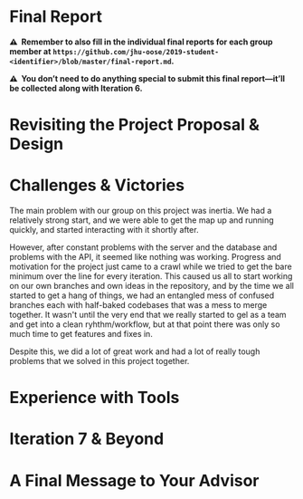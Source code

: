 # Final Report

**⚠️  Remember to also fill in the individual final reports for each group member at `https://github.com/jhu-oose/2019-student-<identifier>/blob/master/final-report.md`.**

**⚠️  You don’t need to do anything special to submit this final report—it’ll be collected along with Iteration 6.**

# Revisiting the Project Proposal & Design

<!--
How did the Project Proposal & Design documents help you develop your project?

What changed in your project since you wrote the initial version of those documents?
-->

# Challenges & Victories

The main problem with our group on this project was inertia. We had a relatively strong start, and we were able to get the map up and running quickly, and started interacting with it shortly after.

However, after constant problems with the server and the database and problems with the API, it seemed like nothing was working. Progress and motivation for the project just came to a crawl 
while we tried to get the bare minimum over the line for every iteration. This caused us all to start working on our own branches and own ideas in the repository, and by the time we all started to get
a hang of things, we had an entangled mess of confused branches each with half-baked codebases that was a mess to merge together. It wasn't until the very end that we really started to gel as a team 
and get into a clean ryhthm/workflow, but at that point there was only so much time to get features and fixes in.

Despite this, we did a lot of great work and had a lot of really tough problems that we solved in this project together.

<!--
In software engineering things rarely go as planned: tools don’t work as we expect, deadlines aren’t met, debugging sessions run longer than we hoped for, and so forth.

What were some of the biggest challenges you found when developing your project? How did you overcome them?
-->

# Experience with Tools

<!--
Which tools did you learn to like? Why?

Which tools did you learn to dislike? Why? And what other tools would you have replaced them with if you were to start all over again?
-->

# Iteration 7 & Beyond

<!--
Where would you take your project from here? What features would you add to make your application even more awesome? How would you prioritize that work?

Update the project board with tasks for a hypothetical Iteration 7.
-->

# A Final Message to Your Advisor

<!--
What did you like in working with them?

What do you think they need to improve?

And anything else you’d like to say.
-->
